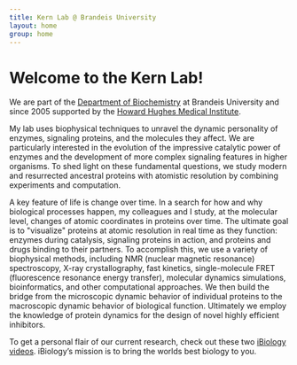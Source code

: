 ```yaml
---
title: Kern Lab @ Brandeis University
layout: home
group: home
---
```


# Welcome to the Kern Lab!

We are part of the [Department of Biochemistry](https://www.bio.brandeis.edu/biochem)
at Brandeis University and since 2005 supported by the
[Howard Hughes Medical Institute](https://www.hhmi.org/scientists/dorothee-kern).

My lab uses biophysical techniques to unravel the dynamic personality of enzymes, signaling proteins,
and the molecules they affect. We are particularly interested in the evolution of the impressive
catalytic power of enzymes and the development of more complex signaling features in higher organisms.
To shed light on these fundamental questions, we study modern and resurrected ancestral proteins with
atomistic resolution by combining experiments and computation.

A key feature of life is change over time. In a search for how and why biological processes happen,
my colleagues and I study, at the molecular level, changes of atomic coordinates in proteins over time.
The ultimate goal is to "visualize" proteins at atomic resolution in real time as they function:
enzymes during catalysis, signaling proteins in action, and proteins and drugs binding to their partners.
To accomplish this, we use a variety of biophysical methods, including NMR (nuclear magnetic resonance)
spectroscopy, X-ray crystallography, fast kinetics, single-molecule FRET (fluorescence resonance energy
transfer), molecular dynamics simulations, bioinformatics, and other computational approaches. We then
build the bridge from the microscopic dynamic behavior of individual proteins to the macroscopic dynamic
behavior of biological function. Ultimately we employ the knowledge of protein dynamics for the design
of novel highly efficient inhibitors.

To get a personal flair of our current research, check out these two [iBiology videos](https://www.ibiology.org/biophysics/protein-dynamics/).
iBiology’s mission is to bring the worlds best biology to you.
